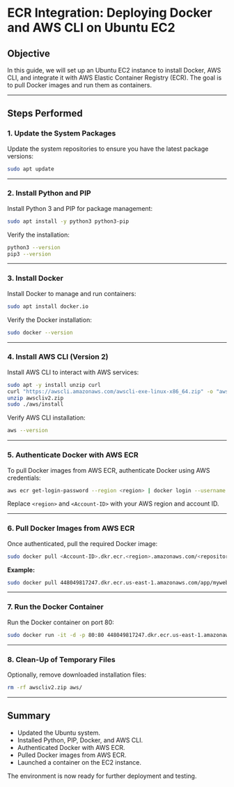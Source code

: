 # ECR Integration: Deploying Docker and AWS CLI on Ubuntu EC2

## Objective
In this guide, we will set up an Ubuntu EC2 instance to install Docker, AWS CLI, and integrate it with AWS Elastic Container Registry (ECR). The goal is to pull Docker images and run them as containers.

---

## Steps Performed

### 1. Update the System Packages
Update the system repositories to ensure you have the latest package versions:

```bash
sudo apt update
```

---

### 2. Install Python and PIP
Install Python 3 and PIP for package management:

```bash
sudo apt install -y python3 python3-pip
```

Verify the installation:

```bash
python3 --version
pip3 --version
```

---

### 3. Install Docker
Install Docker to manage and run containers:

```bash
sudo apt install docker.io
```

Verify the Docker installation:

```bash
sudo docker --version
```

---

### 4. Install AWS CLI (Version 2)
Install AWS CLI to interact with AWS services:

```bash
sudo apt -y install unzip curl
curl "https://awscli.amazonaws.com/awscli-exe-linux-x86_64.zip" -o "awscliv2.zip"
unzip awscliv2.zip
sudo ./aws/install
```

Verify AWS CLI installation:

```bash
aws --version
```

---

### 5. Authenticate Docker with AWS ECR
To pull Docker images from AWS ECR, authenticate Docker using AWS credentials:

```bash
aws ecr get-login-password --region <region> | docker login --username AWS --password-stdin <Account-ID>.dkr.ecr.<region>.amazonaws.com
```

Replace `<region>` and `<Account-ID>` with your AWS region and account ID.

---

### 6. Pull Docker Images from AWS ECR
Once authenticated, pull the required Docker image:

```bash
sudo docker pull <Account-ID>.dkr.ecr.<region>.amazonaws.com/<repository-name>:<tag>
```

**Example:**

```bash
sudo docker pull 448049817247.dkr.ecr.us-east-1.amazonaws.com/app/mywebapp:latest
```

---

### 7. Run the Docker Container
Run the Docker container on port 80:

```bash
sudo docker run -it -d -p 80:80 448049817247.dkr.ecr.us-east-1.amazonaws.com/app/mywebapp
```

---

### 8. Clean-Up of Temporary Files
Optionally, remove downloaded installation files:

```bash
rm -rf awscliv2.zip aws/
```

---

## Summary
- Updated the Ubuntu system.
- Installed Python, PIP, Docker, and AWS CLI.
- Authenticated Docker with AWS ECR.
- Pulled Docker images from AWS ECR.
- Launched a container on the EC2 instance.

The environment is now ready for further deployment and testing.
